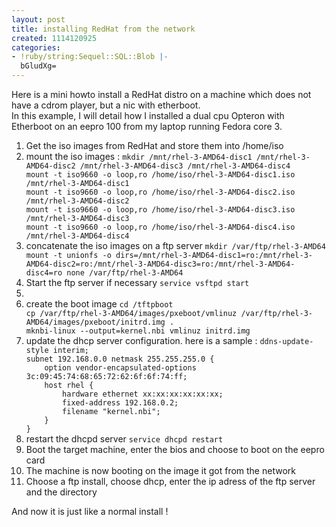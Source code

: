 ```yaml
---
layout: post
title: installing RedHat from the network
created: 1114120925
categories:
- !ruby/string:Sequel::SQL::Blob |-
  bGludXg=
---
```

Here is a mini howto install a RedHat distro on a machine which does not have a cdrom player, but a nic with etherboot.<br />
In this example, I will detail how I installed a dual cpu Opteron with Etherboot on an eepro 100 from my laptop running Fedora core 3.<br />
<!--break-->
<ol>
<li>Get the iso images from RedHat and store them into /home/iso</li>
<li>mount the iso images :
<code>mkdir /mnt/rhel-3-AMD64-disc1 /mnt/rhel-3-AMD64-disc2 /mnt/rhel-3-AMD64-disc3 /mnt/rhel-3-AMD64-disc4
mount -t iso9660 -o loop,ro /home/iso/rhel-3-AMD64-disc1.iso /mnt/rhel-3-AMD64-disc1
mount -t iso9660 -o loop,ro /home/iso/rhel-3-AMD64-disc2.iso /mnt/rhel-3-AMD64-disc2
mount -t iso9660 -o loop,ro /home/iso/rhel-3-AMD64-disc3.iso /mnt/rhel-3-AMD64-disc3
mount -t iso9660 -o loop,ro /home/iso/rhel-3-AMD64-disc4.iso /mnt/rhel-3-AMD64-disc4</code></li>
<li>concatenate the iso images on a ftp server
<code>mkdir /var/ftp/rhel-3-AMD64
mount -t unionfs -o dirs=/mnt/rhel-3-AMD64-disc1=ro:/mnt/rhel-3-AMD64-disc2=ro:/mnt/rhel-3-AMD64-disc3=ro:/mnt/rhel-3-AMD64-disc4=ro none /var/ftp/rhel-3-AMD64</code></li>
<li>Start the ftp server if necessary
<code>service vsftpd start</code><li>
<li>create the boot image
<code>cd /tftpboot
cp /var/ftp/rhel-3-AMD64/images/pxeboot/vmlinuz /var/ftp/rhel-3-AMD64/images/pxeboot/initrd.img .
mknbi-linux --output=kernel.nbi vmlinuz initrd.img</code></li>
<li>update the dhcp server configuration. here is a sample :
<code>ddns-update-style interim;
subnet 192.168.0.0 netmask 255.255.255.0 {
&nbsp;&nbsp;&nbsp;&nbsp;option vendor-encapsulated-options 3c:09:45:74:68:65:72:62:6f:6f:74:ff;
&nbsp;&nbsp;&nbsp;&nbsp;host rhel {
&nbsp;&nbsp;&nbsp;&nbsp;&nbsp;&nbsp;&nbsp;&nbsp;hardware ethernet xx:xx:xx:xx:xx:xx;
&nbsp;&nbsp;&nbsp;&nbsp;&nbsp;&nbsp;&nbsp;&nbsp;fixed-address 192.168.0.2;
&nbsp;&nbsp;&nbsp;&nbsp;&nbsp;&nbsp;&nbsp;&nbsp;filename "kernel.nbi";
&nbsp;&nbsp;&nbsp;&nbsp;}
}</code></li>
<li>restart the dhcpd server
<code>service dhcpd restart</code></li>
<li>Boot the target machine, enter the bios and choose to boot on the eepro card</li>
<li>The machine is now booting on the image it got from the network</li>
<li>Choose a ftp install, choose dhcp, enter the ip adress of the ftp server and the directory
</ol>
And now it is just like a normal install !

